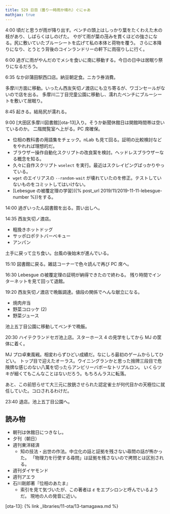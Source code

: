 ```yaml
---
title: 529 日目（曇り一時雨か晴れ）ぐにゃあ
mathjax: true
---
```


4:00 頃だと思うが雨が降り出す。ベンチの頭上はしっかり葉をたくわえた木の枝があり、しばらくはしのげた。
やがて雨が葉の茂みを貫くほどの強さになる。尻に敷いていたブルーシートを広げて私の本体と荷物を覆う。
さらに本降りになり、とうとう背後のコインランドリーの軒下に雨宿りしに行く。

6:00 過ぎに雨がやんだのでメシを食いに南に移動する。今日の日中は居眠り祭りになるだろう。

6:35 なか卯蒲田駅西口店。納豆朝定食。ニカラ券消費。

多摩川方面に移動。いったん西友矢切ノ渡店にも立ち寄るが、ワゴンセールがないので店を出る。
多摩川二丁目児童公園に移動し、濡れたベンチにブルーシートを敷いて居眠り。

8:45 起きる。結局尻が濡れる。

9:00 [大田区多摩川図書館][ota-13]入り。そうか新聞休館日は開館時間帯は空いているのか。
二階閲覧室へ上がる。PC 席確保。

* 位相の教科書の用語集をチェック。nLab も見て回る。証明の比較検討などをやれれば理想的だ。
* ブラウザー操作自動化スクリプトの改良案を検討。ヘッドレスブラウザーなる概念を知る。
* 久々に自作スクリプト `wselect` を実行。最近はスクレイピングばっかりやっている。
* `wget` のエイリアスの `--random-wait` が壊れていたのを修正。テストしていないものをコミットしてはいけない。
* [Lebesgue の被覆定理の学習]({% post_url 2019/11/2019-11-11-lebesgue-number %})をする。

14:00 過ぎいったん図書館を出る。買い出しへ。

14:35 西友矢切ノ渡店。

* 粗挽きホットドッグ
* サッポロポテトバーベキュー
* アンパン

土手に戻って立ち食い。台風の後始末が進んでいる。

15:10 図書館に戻る。雑誌コーナーで色々読んで再び PC 席へ。

16:30 Lebesgue の被覆定理の証明が納得できたので終わる。
残り時間でインターネットを見て回って退館。

19:20 西友矢切ノ渡店で晩飯調達。値段の関係でへんな献立になる。

* 焼肉弁当
* 野菜コロッケ (2)
* 野菜ジュース

池上五丁目公園に移動してベンチで晩飯。

20:30 ハイテクランドセガ池上店。スターホース 4 の見学をしてから MJ の筐体に着く。

MJ プロ卓東風戦。相変わらずひどい成績だ。なにしろ最初のゲームからしてひどい。
トップ目で迎えたオーラス。ウイニングランかと思った捨牌三段目で危険牌な感じのない八萬を切ったらアンビリーバボーなトリプルロン。
いくらツキが細くてもこんなことはないだろう。もちろんラスに転落。

あと、この前怒らせて大三元に放銃させられた認定雀士が何代目かの天極位に就任していた。コロされるわけだ。

23:40 退店。池上五丁目公園へ。

## 読み物

* 朝刊は休館日につきなし。
* 夕刊（朝日）
* 週刊東洋経済
  * 知の技法・出世の作法。中立化の話と証拠を残さない尋問の話が怖かった。
    「物理力を行使する尋問」は証拠を残さないので拷問とは区別される。
* 週刊ダイヤモンド
* 週刊アエラ
* 石川剛郎著『位相のあたま』
  * 索引を見て気づいたが、この著者は $\varepsilon$ をエプシロンと呼んでいるようだ。
    現地の人の発音に近い。

[ota-13]: {% link _libraries/11-ota/13-tamagawa.md %}
